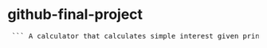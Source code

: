 # github-final-project
<pre> ``` A calculator that calculates simple interest given principal, annual rate of interest and time period in years. Input: p, principal amount t, time period in years r, annual rate of interest Output: simple interest = p*t*r ``` </pre>
   
